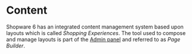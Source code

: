 # Content

Shopware 6 has an integrated content management system based upon layouts which is called *Shopping Experiences*. The tool used to compose and manage layouts is part of the [Admin panel](../../framework/architecture/administration-concept) and referred to as *Page Builder*.

